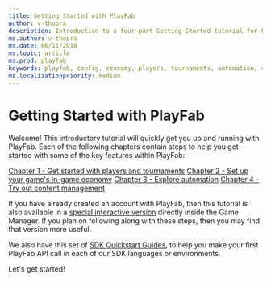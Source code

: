 ```yaml
---
title: Getting Started with PlayFab
author: v-thopra
description: Introduction to a four-part Getting Started tutorial for PlayFab.
ms.author: v-thopra
ms.date: 06/11/2018
ms.topic: article
ms.prod: playfab
keywords: playfab, config, economy, players, tournaments, automation, content management
ms.localizationpriority: medium
---
```


# Getting Started with PlayFab

Welcome! This introductory tutorial will quickly get you up and running with PlayFab. Each of the following chapters contain steps to help you get started with some of the key features within PlayFab:

[Chapter 1 - Get started with players and tournaments](get-started-with-players-and-tournaments.md)
[Chapter 2 - Set up your game's in-game economy](set-up-your-games-in-game-economy.md)
[Chapter 3 - Explore automation](explore-automation.md)
[Chapter 4 - Try out content management](try-out-content-management.md)

If you have already created an account with PlayFab, then this tutorial is also available in a [special interactive version](https://developer.playfab.com/?land=help) directly inside the Game Manager. If you plan on following along with these steps, then you may find that version more useful.

We also have this set of [SDK Quickstart Guides](../../../quickstarts.md), to help you make your first PlayFab API call in each of our SDK languages or environments.

Let's get started!